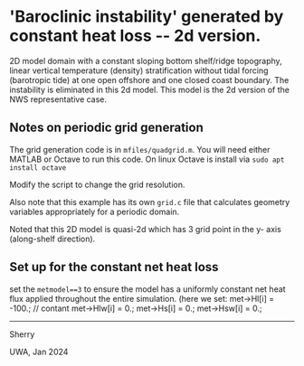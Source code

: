 # 'Baroclinic instability' generated by constant heat loss -- 2d version.

2D model domain with a constant sloping bottom shelf/ridge topography, linear vertical temperature (density) stratification without tidal forcing (barotropic tide) at one open offshore and one closed coast boundary. The instability is eliminated in this 2d model. This model is the 2d version of the NWS representative case. 

## Notes on periodic grid generation

The grid generation code is in `mfiles/quadgrid.m`. You will need either MATLAB or Octave to run this code. On linux Octave is install via `sudo apt install octave` 

Modify the script to change the grid resolution.

Also note that this example has its own `grid.c` file that calculates geometry variables appropriately for a periodic domain.

Noted that this 2D model is quasi-2d which has 3 grid point in the y- axis (along-shelf direction).

## Set up for the constant net heat loss

set the `metmodel==3` to ensure the model has a uniformly constant net heat flux applied throughout the entire simulation. (here we set:
  met->Hl[i] = -100.; // contant
	met->Hlw[i] = 0.;
	met->Hs[i] = 0.;
	met->Hsw[i] = 0.;


---
Sherry

UWA, Jan 2024
